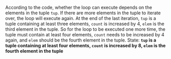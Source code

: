 According to the code, whether the loop can execute depends on the elements in the tuple `tup`. If there are more elements in the tuple to iterate over, the loop will execute again. At the end of the last iteration, `tup` is a tuple containing at least three elements, `count` is increased by 4, `elem` is the third element in the tuple. So for the loop to be executed one more time, the tuple must contain at least four elements, `count` needs to be increased by 4 again, and `elem` should be the fourth element in the tuple.
State: **`tup` is a tuple containing at least four elements, `count` is increased by 8, `elem` is the fourth element in the tuple**